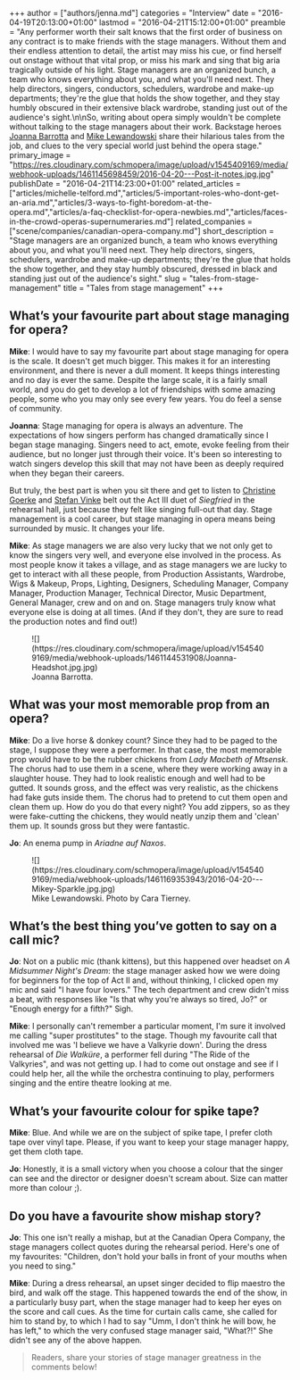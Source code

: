 +++
author = ["authors/jenna.md"]
categories = "Interview"
date = "2016-04-19T20:13:00+01:00"
lastmod = "2016-04-21T15:12:00+01:00"
preamble = "Any performer worth their salt knows that the first order of business on any contract is to make friends with the stage managers. Without them and their endless attention to detail, the artist may miss his cue, or find herself out onstage without that vital prop, or miss his mark and sing that big aria tragically outside of his light. Stage managers are an organized bunch, a team who knows everything about you, and what you'll need next. They help directors, singers, conductors, schedulers, wardrobe and make-up departments; they're the glue that holds the show together, and they stay humbly obscured in their extensive black wardrobe, standing just out of the audience's sight.\n\nSo, writing about opera simply wouldn't be complete without talking to the stage managers about their work. Backstage heroes [Joanna Barrotta](https://twitter.com/JoJoBarBar) and [Mike Lewandowski](https://twitter.com/LewandowskiM) share their hilarious tales from the job, and clues to the very special world just behind the opera stage."
primary_image = "https://res.cloudinary.com/schmopera/image/upload/v1545409169/media/webhook-uploads/1461145698459/2016-04-20---Post-it-notes.jpg.jpg"
publishDate = "2016-04-21T14:23:00+01:00"
related_articles = ["articles/michelle-telford.md","articles/5-important-roles-who-dont-get-an-aria.md","articles/3-ways-to-fight-boredom-at-the-opera.md","articles/a-faq-checklist-for-opera-newbies.md","articles/faces-in-the-crowd-operas-supernumeraries.md"]
related_companies = ["scene/companies/canadian-opera-company.md"]
short_description = "Stage managers are an organized bunch, a team who knows everything about you, and what you&#039;ll need next. They help directors, singers, schedulers, wardrobe and make-up departments; they&#039;re the glue that holds the show together, and they stay humbly obscured, dressed in black and standing just out of the audience&#039;s sight."
slug = "tales-from-stage-management"
title = "Tales from stage management"
+++

## What’s your favourite part about stage managing for opera?
**Mike**: I would have to say my favourite part about stage managing for opera is the scale. It doesn't get much bigger. This makes it for an interesting environment, and there is never a dull moment. It keeps things interesting and no day is ever the same. Despite the large scale, it is a fairly small world, and you do get to develop a lot of friendships with some amazing people, some who you may only see every few years. You do feel a sense of community. 

**Joanna**: Stage managing for opera is always an adventure. The expectations of how singers perform has changed dramatically since I began stage managing.  Singers need to act, emote, evoke feeling from their audience, but no longer just through their voice. It's been so interesting to watch singers develop this skill that may not have been as deeply required when they began their careers.

But truly, the best part is when you sit there and get to listen to [Christine Goerke](/talking-with-singers-christine-goerke/) and [Stefan Vinke](/in-review-siegfried/) belt out the Act III duet of *Siegfried* in the rehearsal hall, just because they felt like singing full-out that day. Stage management is a cool career, but stage managing in opera means being surrounded by music. It changes your life.

**Mike**: As stage managers we are also very lucky that we not only get to know the singers very well, and everyone else involved in the process. As most people know it takes a village, and as stage managers we are lucky to get to interact with all these people, from Production Assistants, Wardrobe, Wigs & Makeup, Props, Lighting, Designers, Scheduling Manager, Company Manager, Production Manager, Technical Director, Music Department, General Manager, crew and on and on. Stage managers truly know what everyone else is doing at all times. (And if they don't, they are sure to read the production notes and find out!)

<figure data-type="image">
![](https://res.cloudinary.com/schmopera/image/upload/v1545409169/media/webhook-uploads/1461144531908/Joanna-Headshot.jpg.jpg)
<figcaption>Joanna Barrotta.</figcaption>
</figure>

##  What was your most memorable prop from an opera?

**Mike**: Do a live horse & donkey count? Since they had to be paged to the stage, I suppose they were a performer. In that case, the most memorable prop would have to be the rubber chickens from *Lady Macbeth of Mtsensk*. The chorus had to use them in a scene, where they were working away in a slaughter house. They had to look realistic enough and well had to be gutted. It sounds gross, and the effect was very realistic, as the chickens had fake guts inside them. The chorus had to pretend to cut them open and clean them up. How do you do that every night? You add zippers, so as they were fake-cutting the chickens, they would neatly unzip them and 'clean' them up. It sounds gross but they were fantastic.

**Jo**: An enema pump in *Ariadne auf Naxos*.

<figure data-type="image">
![](https://res.cloudinary.com/schmopera/image/upload/v1545409169/media/webhook-uploads/1461169353943/2016-04-20---Mikey-Sparkle.jpg.jpg)
<figcaption>Mike Lewandowski. Photo by Cara Tierney.</figcaption>
</figure>

## What’s the best thing you’ve gotten to say on a call mic?

**Jo**: Not on a public mic (thank kittens), but this happened over headset on *A Midsummer Night's Dream*: the stage manager asked how we were doing for beginners for the top of Act II and, without thinking, I clicked open my mic and said "I have four lovers." The tech department and crew didn't miss a beat, with responses like "Is that why you're always so tired, Jo?" or "Enough energy for a fifth?" Sigh.

**Mike**: I personally can't remember a particular moment, I'm sure it involved me calling "super prostitutes" to the stage. Though my favourite call that involved me was 'I believe we have a Valkyrie down'. During the dress rehearsal of *Die Walküre*, a performer fell during "The Ride of the Valkyries", and was not getting up. I had to come out onstage and see if I could help her, all the while the orchestra continuing to play, performers singing and the entire theatre looking at me.

## What’s your favourite colour for spike tape?

**Mike**: Blue. And while we are on the subject of spike tape, I prefer cloth tape over vinyl tape. Please, if you want to keep your stage manager happy, get them cloth tape.

**Jo**: Honestly, it is a small victory when you choose a colour that the singer can see and the director or designer doesn't scream about. Size can matter more than colour ;).

##  Do you have a favourite show mishap story?

**Jo**: This one isn't really a mishap, but at the Canadian Opera Company, the stage managers collect quotes during the rehearsal period. Here's one of my favourites: "Children, don't hold your balls in front of your mouths when you need to sing."

**Mike**: During a dress rehearsal, an upset singer decided to flip maestro the bird, and walk off the stage. This happened towards the end of the show, in a particularly busy part, when the stage manager had to keep her eyes on the score and call cues. As the time for curtain calls came, she called for him to stand by, to which I had to say "Umm, I don't think he will bow, he has left," to which the very confused stage manager said, "What?!" She didn't see any of the above happen.

>Readers, share your stories of stage manager greatness in the comments below!
